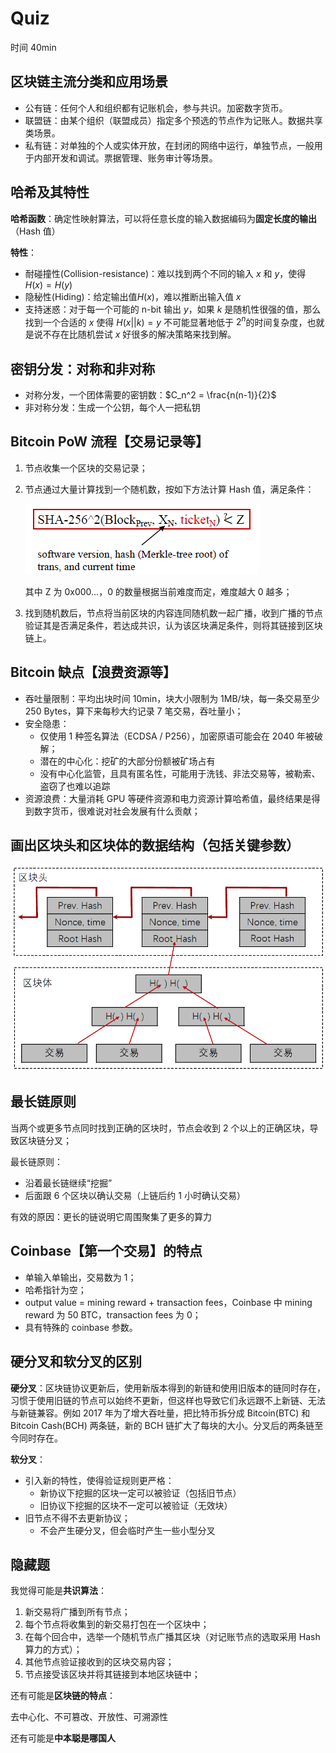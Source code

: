# Quiz

时间 40min

## 区块链主流分类和应用场景

- 公有链：任何个人和组织都有记账机会，参与共识。加密数字货币。
- 联盟链：由某个组织（联盟成员）指定多个预选的节点作为记账人。数据共享类场景。
- 私有链：对单独的个人或实体开放，在封闭的网络中运行，单独节点，一般用于内部开发和调试。票据管理、账务审计等场景。

## 哈希及其特性

**哈希函数**：确定性映射算法，可以将任意长度的输入数据编码为**固定长度的输出**（Hash 值）

**特性**：

- 耐碰撞性(Collision-resistance)：难以找到两个不同的输入 $x$ 和 $y$，使得$H(x)=H(y)$
- 隐秘性(Hiding)：给定输出值$H(x)$，难以推断出输入值 $x$
- 支持迷惑：对于每一个可能的 n-bit 输出 $y$，如果 $k$ 是随机性很强的值，那么找到一个合适的 $x$ 使得 $H(x||k)=y$ 不可能显著地低于 $2^n$的时间复杂度，也就是说不存在比随机尝试 $x$ 好很多的解决策略来找到解。

## 密钥分发：对称和非对称

- 对称分发，一个团体需要的密钥数：$C_n^2 = \frac{n(n-1)}{2}$
- 非对称分发：生成一个公钥，每个人一把私钥

## Bitcoin PoW 流程【交易记录等】

1. 节点收集一个区块的交易记录；

2. 节点通过大量计算找到一个随机数，按如下方法计算 Hash 值，满足条件：

   ![image-20240421111540403](quiz-2024.assets/image-20240421111540403.png)

   其中 Z 为 0x000...，0 的数量根据当前难度而定，难度越大 0 越多；

3. 找到随机数后，节点将当前区块的内容连同随机数一起广播，收到广播的节点验证其是否满足条件，若达成共识，认为该区块满足条件，则将其链接到区块链上。

## Bitcoin 缺点【浪费资源等】

- 吞吐量限制：平均出块时间 10min，块大小限制为 1MB/块，每一条交易至少 250 Bytes，算下来每秒大约记录 7 笔交易，吞吐量小；
- 安全隐患：
  - 仅使用 1 种签名算法（ECDSA / P256），加密原语可能会在 2040 年被破解；
  - 潜在的中心化：挖矿的大部分份额被矿场占有
  - 没有中心化监管，且具有匿名性，可能用于洗钱、非法交易等，被勒索、盗窃了也难以追踪
- 资源浪费：大量消耗 GPU 等硬件资源和电力资源计算哈希值，最终结果是得到数字货币，很难说对社会发展有什么贡献；

## 画出区块头和区块体的数据结构（包括关键参数）

![image-20240408160024387](quiz-2024.assets/image-20240408160024387.png)

## 最长链原则

当两个或更多节点同时找到正确的区块时，节点会收到 2 个以上的正确区块，导致区块链分叉；

最长链原则：

- 沿着最长链继续“挖掘”
- 后面跟 6 个区块以确认交易（上链后约 1 小时确认交易）

有效的原因：更长的链说明它周围聚集了更多的算力

## Coinbase【第一个交易】的特点

- 单输入单输出，交易数为 1；
- 哈希指针为空；
- output value = mining reward + transaction fees，Coinbase 中 mining reward 为 50 BTC，transaction fees 为 0；
- 具有特殊的 coinbase 参数。

## 硬分叉和软分叉的区别

**硬分叉**：区块链协议更新后，使用新版本得到的新链和使用旧版本的链同时存在，习惯于使用旧链的节点可以始终不更新，但这样也导致它们永远跟不上新链、无法与新链兼容。例如 2017 年为了增大吞吐量，把比特币拆分成 Bitcoin(BTC) 和 Bitcoin Cash(BCH) 两条链，新的 BCH 链扩大了每块的大小。分叉后的两条链至今同时存在。

**软分叉**：

- 引入新的特性，使得验证规则更严格：
  - 新协议下挖掘的区块一定可以被验证（包括旧节点）
  - 旧协议下挖掘的区块不一定可以被验证（无效块）
- 旧节点不得不去更新协议；
  - 不会产生硬分叉，但会临时产生一些小型分叉

## 隐藏题

我觉得可能是**共识算法**：

1. 新交易将⼴播到所有节点；
2. 每个节点将收集到的新交易打包在⼀个区块中；
3. 在每个回合中，选举⼀个随机节点⼴播其区块（对记账节点的选取采用 Hash 算力的方式）；
4. 其他节点验证接收到的区块交易内容；
5. 节点接受该区块并将其链接到本地区块链中；

还有可能是**区块链的特点**：

去中心化、不可篡改、开放性、可溯源性

还有可能是**中本聪是哪国人**
